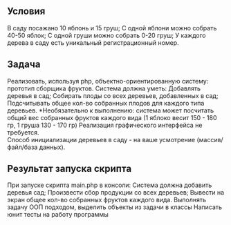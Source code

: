 ## Условия
В саду посажано 10 яблонь и 15 груш;
С одной яблони можно собрать 40-50 яблок;
С одной груши можно собрать 0-20 груш;
У каждого дерева в саду есть уникальный регистрационный номер.
## Задача
Реализовать, используя php, объектно-ориентированную систему: прототип сборщика фруктов.
Система должна уметь:
Добавлять деревья в сад;
Собирать плоды со всех деревьев, добавленных в сад;
Подсчитывать общее кол-во собранных плодов для каждого типа деревьев.
*Необязательно к выполнению: система может посчитать общий вес собранных фруктов каждого вида (1 яблоко весит 150 - 180 гр, 1 груша 130 - 170 гр)
Реализация графического интерфейса не требуется.  
Способ инициализации деревьев в саду - на ваше усмотрение (массив/файл/база данных).
## Результат запуска скрипта
При запуске скрипта main.php в консоли:
Система должна добавить деревья сад;
Произвести сбор продукции со всех деревьев;
Вывести на экран общее кол-во собранных фруктов каждого вида.
Выполнять задачу ООП подходом, выделить объекты из задачи в классы
Написать юнит тесты на работу программы

